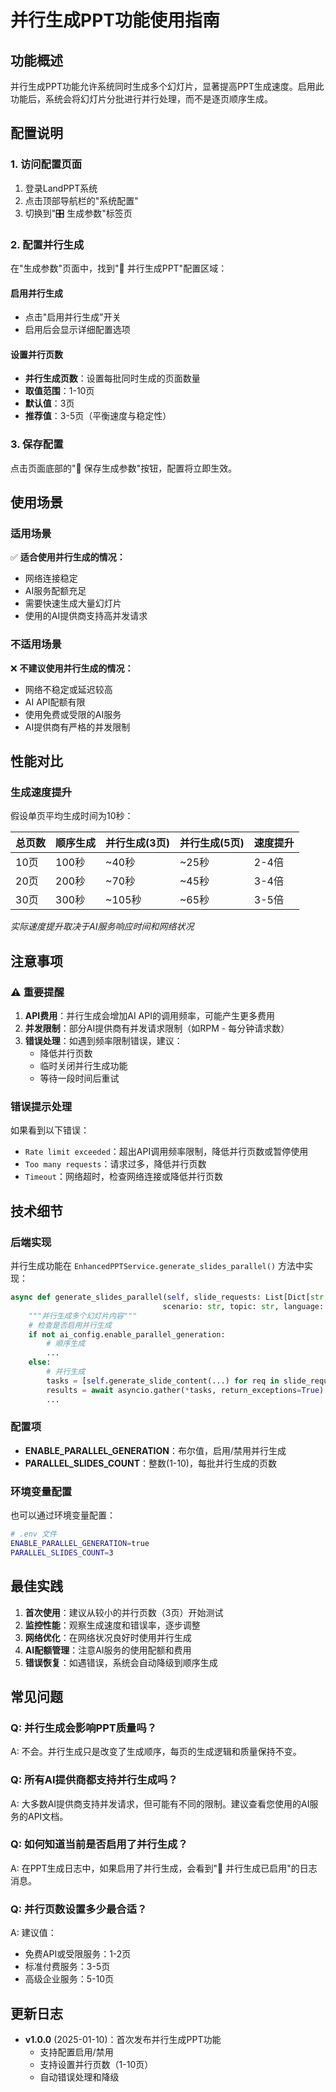 # 并行生成PPT功能使用指南

## 功能概述

并行生成PPT功能允许系统同时生成多个幻灯片，显著提高PPT生成速度。启用此功能后，系统会将幻灯片分批进行并行处理，而不是逐页顺序生成。

## 配置说明

### 1. 访问配置页面

1. 登录LandPPT系统
2. 点击顶部导航栏的"系统配置"
3. 切换到"🎛️ 生成参数"标签页

### 2. 配置并行生成

在"生成参数"页面中，找到"🚀 并行生成PPT"配置区域：

#### 启用并行生成
- 点击"启用并行生成"开关
- 启用后会显示详细配置选项

#### 设置并行页数
- **并行生成页数**：设置每批同时生成的页面数量
- **取值范围**：1-10页
- **默认值**：3页
- **推荐值**：3-5页（平衡速度与稳定性）

### 3. 保存配置

点击页面底部的"💾 保存生成参数"按钮，配置将立即生效。

## 使用场景

### 适用场景

✅ **适合使用并行生成的情况：**
- 网络连接稳定
- AI服务配额充足
- 需要快速生成大量幻灯片
- 使用的AI提供商支持高并发请求

### 不适用场景

❌ **不建议使用并行生成的情况：**
- 网络不稳定或延迟较高
- AI API配额有限
- 使用免费或受限的AI服务
- AI提供商有严格的并发限制

## 性能对比

### 生成速度提升

假设单页平均生成时间为10秒：

| 总页数 | 顺序生成 | 并行生成(3页) | 并行生成(5页) | 速度提升 |
|--------|----------|---------------|---------------|----------|
| 10页   | 100秒    | ~40秒         | ~25秒         | 2-4倍    |
| 20页   | 200秒    | ~70秒         | ~45秒         | 3-4倍    |
| 30页   | 300秒    | ~105秒        | ~65秒         | 3-5倍    |

*实际速度提升取决于AI服务响应时间和网络状况*

## 注意事项

### ⚠️ 重要提醒

1. **API费用**：并行生成会增加AI API的调用频率，可能产生更多费用
2. **并发限制**：部分AI提供商有并发请求限制（如RPM - 每分钟请求数）
3. **错误处理**：如遇到频率限制错误，建议：
   - 降低并行页数
   - 临时关闭并行生成功能
   - 等待一段时间后重试

### 错误提示处理

如果看到以下错误：
- `Rate limit exceeded`：超出API调用频率限制，降低并行页数或暂停使用
- `Too many requests`：请求过多，降低并行页数
- `Timeout`：网络超时，检查网络连接或降低并行页数

## 技术细节

### 后端实现

并行生成功能在 `EnhancedPPTService.generate_slides_parallel()` 方法中实现：

```python
async def generate_slides_parallel(self, slide_requests: List[Dict[str, Any]], 
                                  scenario: str, topic: str, language: str = "zh") -> List[str]:
    """并行生成多个幻灯片内容"""
    # 检查是否启用并行生成
    if not ai_config.enable_parallel_generation:
        # 顺序生成
        ...
    else:
        # 并行生成
        tasks = [self.generate_slide_content(...) for req in slide_requests]
        results = await asyncio.gather(*tasks, return_exceptions=True)
        ...
```

### 配置项

- **ENABLE_PARALLEL_GENERATION**：布尔值，启用/禁用并行生成
- **PARALLEL_SLIDES_COUNT**：整数(1-10)，每批并行生成的页数

### 环境变量配置

也可以通过环境变量配置：

```bash
# .env 文件
ENABLE_PARALLEL_GENERATION=true
PARALLEL_SLIDES_COUNT=3
```

## 最佳实践

1. **首次使用**：建议从较小的并行页数（3页）开始测试
2. **监控性能**：观察生成速度和错误率，逐步调整
3. **网络优化**：在网络状况良好时使用并行生成
4. **AI配额管理**：注意AI服务的使用配额和费用
5. **错误恢复**：如遇错误，系统会自动降级到顺序生成

## 常见问题

### Q: 并行生成会影响PPT质量吗？
A: 不会。并行生成只是改变了生成顺序，每页的生成逻辑和质量保持不变。

### Q: 所有AI提供商都支持并行生成吗？
A: 大多数AI提供商支持并发请求，但可能有不同的限制。建议查看您使用的AI服务的API文档。

### Q: 如何知道当前是否启用了并行生成？
A: 在PPT生成日志中，如果启用了并行生成，会看到"🚀 并行生成已启用"的日志消息。

### Q: 并行页数设置多少最合适？
A: 建议值：
- 免费API或受限服务：1-2页
- 标准付费服务：3-5页
- 高级企业服务：5-10页

## 更新日志

- **v1.0.0** (2025-01-10)：首次发布并行生成PPT功能
  - 支持配置启用/禁用
  - 支持设置并行页数（1-10页）
  - 自动错误处理和降级
